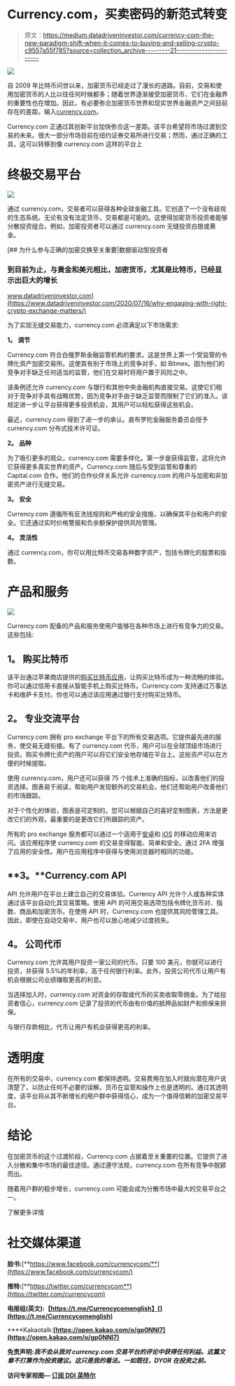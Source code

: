 # Currency.com，买卖密码的新范式转变

> 原文：<https://medium.datadriveninvestor.com/currency-com-the-new-paradigm-shift-when-it-comes-to-buying-and-selling-crypto-c9557a55f785?source=collection_archive---------21----------------------->

![](img/f408abe677629b10929404a2decffb79.png)

自 2009 年比特币问世以来，加密货币已经走过了漫长的道路。目前，交易和使用加密货币的人比以往任何时候都多；随着世界逐渐接受加密货币，它们在金融界的重要性也在增加。因此，有必要弥合加密货币世界和现实世界金融资产之间目前存在的差距。输入[currency.com](https://currency.com/)。

Currency.com 正通过其创新平台加快弥合这一差距。该平台希望将市场过渡到交易的未来。很大一部分市场目前在纽约证券交易所进行交易；然而，通过正确的工具，这可以转移到像 currency.com 这样的平台上

# **终极交易平台**

![](img/17efacda8be290e2942315c7395f2e12.png)

通过 currency.com，交易者可以获得各种全球金融工具。它创造了一个没有歧视的生态系统。无论有没有法定货币，交易都是可能的。这使得加密货币投资者能够分散投资组合。例如，加密投资者可以通过 currency.com 无缝投资白银或黄金。

[](https://www.datadriveninvestor.com/2020/07/16/why-engaging-with-right-crypto-exchange-matters/) [## 为什么参与正确的加密交换至关重要|数据驱动型投资者

### 到目前为止，与黄金和美元相比，加密货币，尤其是比特币，已经显示出巨大的增长

www.datadriveninvestor.com](https://www.datadriveninvestor.com/2020/07/16/why-engaging-with-right-crypto-exchange-matters/) 

为了实现无缝交易能力，currency.com 必须满足以下市场需求:

**1。** **调节**

Currency.com 符合白俄罗斯金融监管机构的要求。这是世界上第一个受监管的令牌化资产加密交易所。这使其有别于市场上的竞争对手，如 Bitmex。因为他们的竞争对手缺乏任何适当的监管，他们在交易时将用户置于风险之中。

该条例还允许 currency.com 与银行和其他中央金融机构直接交易。这使它们相对于竞争对手具有战略优势，因为竞争对手由于缺乏监管而限制了它们的准入。该规定进一步让平台获得更多投资机会，其用户可以轻松获得这些机会。

最近，currency.com 得到了进一步的承认。直布罗陀金融服务委员会授予 currency.com 分布式技术许可证。

**2。** **品种**

为了吸引更多的观众，currency.com 需要多样化。第一步是获得监管，这将允许它获得更多真实世界的资产。Currency.com 随后与受到监管和尊重的 Capital.com 合作。他们的合作伙伴关系允许 currency.com 的用户与加密和非加密资产进行无缝交易。

**3。** **安全**

Currency.com 遵循所有反洗钱规则和严格的安全措施，以确保其平台和用户的安全。它还通过实时价格警报和负余额保护提供风险管理。

**4。** **灵活性**

通过 currency.com，你可以用比特币交易各种数字资产，包括令牌化的股票和指数。

# **产品和服务**

![](img/cab3847b190fd608c8de124a672b1d70.png)

Currency.com 配备的产品和服务使用户能够在各种市场上进行有竞争力的交易。这些包括:

## **1。** **购买比特币**

该平台通过苹果商店提供的[购买比特币应用](https://crypto.currency.com/)，让购买比特币成为一种流畅的体验。你可以通过信用卡直接从智能手机上购买比特币。Currency.com 支持通过万事达卡和维萨卡支付。你也可以通过该应用通过银行支付购买比特币。

## **2。** **专业交流平台**

Currency.com 拥有 pro exchange 平台下的所有交易选项。它提供最先进的服务，使交易无缝衔接。有了 currency.com 代币，用户可以在全球顶级市场进行投资。购买令牌化资产的用户可以将它们安全地存储在平台上。这些资产可以在方便的时候提取。

使用 currency.com，用户还可以获得 75 个技术上准确的指标，以改善他们的投资选择。图表易于阅读，帮助用户发现额外的交易机会。他们还帮助用户改善他们的市场跟踪。

对于个性化的体验，图表是可定制的。您可以根据自己的喜好定制图表，方法是更改它们的外观，最重要的是更改它们所跟踪的资产。

所有的 pro exchange 服务都可以通过一个适用于[安卓](https://app.appsflyer.com/com.currency.exchange.prod2?)和 [iOS](https://app.appsflyer.com/id1458917114) 的移动应用来访问。该应用程序使 currency.com 的交易变得智能、简单和安全。通过 2FA 增强了应用的安全性。用户在应用程序中获得与使用浏览器时相同的功能。

## **3。****Currency.com API**

API 允许用户在平台上建立自己的交易体验。Currency API 允许个人或各种实体通过该平台自动化其交易策略。使用 API 的可用交易选项包括令牌化货币对、指数、商品和加密货币。在使用 API 时，Currency.com 也提供其风险管理工具。因此，即使在自动交易中，用户也可以放心地减少过度损失。

## **4。** **公司代币**

Currency.com 允许其用户投资一家公司的代币。只要 100 美元，你就可以进行投资，并获得 5.5%的年利率，高于任何银行利率。此外，投资公司代币让用户有机会根据公司业绩赚取更高的利息。

当选择加入时，currency.com 对资金的存取或代币的买卖收取零佣金。为了给投资者信心，currency.com 记录了投资的代币由有价值的抵押品如财产和担保来担保。

与银行存款相比，代币让用户有机会获得更高的利率。

# **透明度**

在所有的交易中，currency.com 都保持透明。交易费用在加入时就向潜在用户说清楚了，以防止任何不必要的误解。货币在监管和操作上也是透明的。通过其透明度，该平台将从其不断增长的用户群中获得信心，成为一个值得信赖的加密交易平台。

# **结论**

在加密货币的这个过渡阶段，Currency.com 占据着至关重要的位置。它提供了进入分散和集中市场的最佳途径。通过遵守法规，currency.com 在所有竞争中脱颖而出。

随着用户群的稳步增长，currency.com 可能会成为分散市场中最大的交易平台之一。

了解更多详情

# 社交媒体渠道

**脸书:**[**https://www.facebook.com/currencycom/**](https://www.facebook.com/currencycom/)

**推特:**[**https://twitter.com/currencycom**](https://twitter.com/currencycom)

**电报组(英文):【https://t.me/Currencycomenglish】[](https://t.me/Currencycomenglish)**

****Kakaotalk:**[https://open.kakao.com/o/gp0NNl7](https://open.kakao.com/o/gp0NNl7)**

**免责声明:*我不会从我对 currency.com 交易平台的评论中获得任何利益。这篇文章不打算作为投资建议。这只是我的看法。一如既往，DYOR 在投资之前。***

****访问专家视图—** [**订阅 DDI 英特尔**](https://datadriveninvestor.com/ddi-intel)**